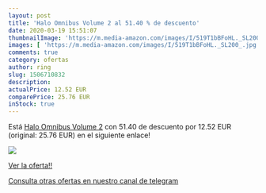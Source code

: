 ```yaml
---
layout: post
title: 'Halo Omnibus Volume 2 al 51.40 % de descuento'
date: 2020-03-19 15:51:07
thumbnailImage: 'https://m.media-amazon.com/images/I/519T1bBFoHL._SL200_.jpg'
images: [ 'https://m.media-amazon.com/images/I/519T1bBFoHL._SL200_.jpg' ]
comments: true
category: ofertas
author: ring
slug: 1506710832
description:
actualPrice: 12.52 EUR
comparePrice: 25.76 EUR
inStock: true
---
```


Está [Halo Omnibus Volume 2](https://www.amazon.es/dp/1506710832/?tag=redken-21) con 51.40 de descuento por 12.52 EUR (original: 25.76 EUR) en el siguiente enlace!

[![](https://m.media-amazon.com/images/I/519T1bBFoHL._SL200_.jpg)](https://www.amazon.es/dp/1506710832/?tag=redken-21)

[Ver la oferta!!](https://www.amazon.es/dp/1506710832/?tag=redken-21)

[Consulta otras ofertas en nuestro canal de telegram](https://t.me/s/ofertas25)
